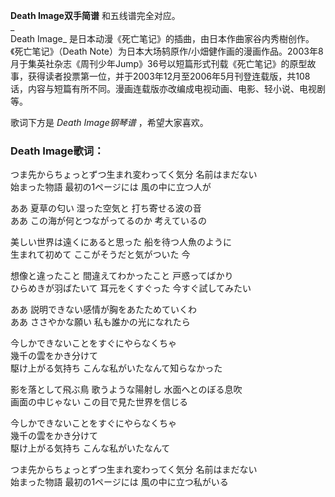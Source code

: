 

**Death Image双手简谱** 和五线谱完全对应。  
_  
Death Image_ 是日本动漫《死亡笔记》的插曲，由日本作曲家谷内秀樹创作。《死亡笔记》（Death
Note）为日本大场鸫原作/小畑健作画的漫画作品。2003年8月于集英社杂志《周刊少年Jump》36号以短篇形式刊载《死亡笔记》的原型故事，获得读者投票第一位，并于2003年12月至2006年5月刊登连载版，共108话，内容与短篇有所不同。漫画连载版亦改编成电视动画、电影、轻小说、电视剧等。  
  
歌词下方是 _Death Image钢琴谱_ ，希望大家喜欢。

### Death Image歌词：

つま先からちょっとずつ生まれ変わってく気分 名前はまだない  
始まった物語 最初の1ページには 風の中に立つ人が

ああ 夏草の匂い 湿った空気と 打ち寄せる波の音  
ああ この海が何とつながってるのか 考えているの

美しい世界は遠くにあると思った 船を待つ人魚のように  
生まれて初めて ここがそうだと気がついた 今

想像と違ったこと 間違えてわかったこと 戸惑ってばかり  
ひらめきが羽ばたいて 耳元をくすぐった 今すぐ試してみたい

ああ 説明できない感情が胸をあたためていくわ  
ああ ささやかな願い 私も誰かの光になれたら

今しかできないことをすぐにやらなくちゃ  
幾千の雲をかき分けて  
駆け上がる気持ち こんな私がいたなんて知らなかった

影を落として飛ぶ鳥 歌うような陽射し 水面へとのぼる息吹  
画面の中じゃない この目で見た世界を信じる

今しかできないことをすぐにやらなくちゃ  
幾千の雲をかき分けて  
駆け上がる気持ち こんな私がいたなんて

つま先からちょっとずつ生まれ変わってく気分 名前はまだない  
始まった物語 最初の1ページには 風の中に立つ私がいる

